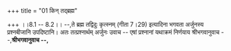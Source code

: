 +++
title = "01 किन् तद्ब्रह्म"

+++
।।8.1 -- 8.2।। --,ते ब्रह्म तद्विदुः कृत्स्नम् (गीता 7।29) इत्यादिना
भगवता अर्जुनस्य प्रश्नबीजानि उपदिष्टानि। अतः तत्प्रश्नार्थम् अर्जुनः
उवाच -- एषां प्रश्नानां यथाक्रमं निर्णयाय श्रीभगवानुवाच
--,**श्रीभगवानुवाच --,**
